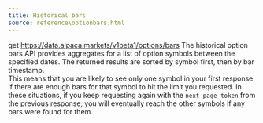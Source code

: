 ```yaml
---
title: Historical bars
source: reference\optionbars.html
---
```


get https://data.alpaca.markets/v1beta1/options/bars
The historical option bars API provides aggregates for a list of option symbols between the specified dates.
The returned results are sorted by symbol first, then by bar timestamp.  
This means that you are likely to see only one symbol in your first response if there are enough bars for that symbol to hit the limit you requested.
In these situations, if you keep requesting again with the `next_page_token` from the previous response, you will eventually reach the other symbols if any bars were found for them.
